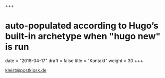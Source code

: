 +++
# auto-populated according to Hugo’s built-in archetype when "hugo new" is run
date = "2018-04-17"
draft = false
title = "Kontakt"
weight = 30
+++

kleist@postkiosk.de
